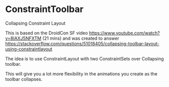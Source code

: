 # ConstraintToolbar
Collapsing Constraint Layout

This is based on the DroidCon SF video https://www.youtube.com/watch?v=8lAXJ5NFXTM (21 mins) and was created to answer https://stackoverflow.com/questions/51018405/collapsing-toolbar-layout-using-constraintlayout

The idea is to use ConstraintLayout with two ConstraintSets over Collapsing toolbar.

This will give you a lot more flexibility in the animations you create as the toolbar collapses.
